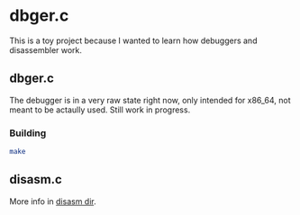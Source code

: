 # dbger.c
This is a toy project because I wanted to learn how debuggers and disassembler work.

## dbger.c
The debugger is in a very raw state right now, only intended for x86_64, not meant to be actaully used. Still work in progress.

### Building
```sh
make
```

## disasm.c
More info in [disasm dir](./disasm/).
